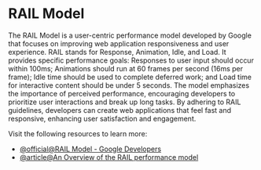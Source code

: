 # RAIL Model

The RAIL Model is a user-centric performance model developed by Google that focuses on improving web application responsiveness and user experience. RAIL stands for Response, Animation, Idle, and Load. It provides specific performance goals: Responses to user input should occur within 100ms; Animations should run at 60 frames per second (16ms per frame); Idle time should be used to complete deferred work; and Load time for interactive content should be under 5 seconds. The model emphasizes the importance of perceived performance, encouraging developers to prioritize user interactions and break up long tasks. By adhering to RAIL guidelines, developers can create web applications that feel fast and responsive, enhancing user satisfaction and engagement.

Visit the following resources to learn more:

- [@official@RAIL Model - Google Developers](https://developers.google.com/web/fundamentals/performance/rail)
- [@article@An Overview of the RAIL performance model](https://www.keycdn.com/blog/rail-performance-model)
